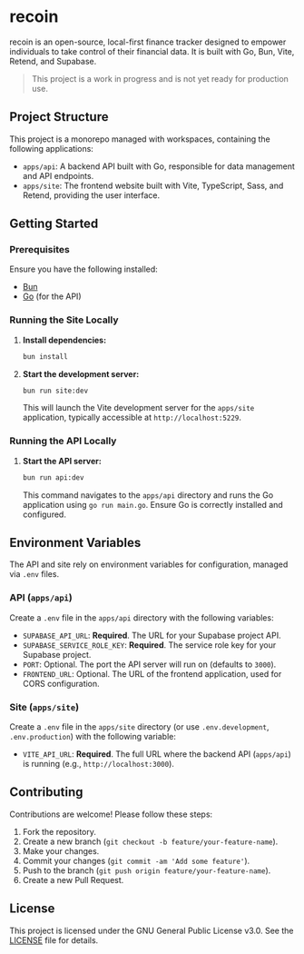 # recoin

recoin is an open-source, local-first finance tracker designed to empower individuals to take control of their financial data. It is built with Go, Bun, Vite, Retend, and Supabase.

> This project is a work in progress and is not yet ready for production use.

## Project Structure

This project is a monorepo managed with workspaces, containing the following applications:

- `apps/api`: A backend API built with Go, responsible for data management and API endpoints.
- `apps/site`: The frontend website built with Vite, TypeScript, Sass, and Retend, providing the user interface.

## Getting Started

### Prerequisites

Ensure you have the following installed:

- [Bun](https://bun.sh/)
- [Go](https://go.dev/) (for the API)

### Running the Site Locally

1. **Install dependencies:**

   ```bash
   bun install
   ```

2. **Start the development server:**

   ```bash
   bun run site:dev
   ```

   This will launch the Vite development server for the `apps/site` application, typically accessible at `http://localhost:5229`.

### Running the API Locally

1. **Start the API server:**

   ```bash
   bun run api:dev
   ```

   This command navigates to the `apps/api` directory and runs the Go application using `go run main.go`. Ensure Go is correctly installed and configured.

## Environment Variables

The API and site rely on environment variables for configuration, managed via `.env` files.

### API (`apps/api`)

Create a `.env` file in the `apps/api` directory with the following variables:

- `SUPABASE_API_URL`: **Required**. The URL for your Supabase project API.
- `SUPABASE_SERVICE_ROLE_KEY`: **Required**. The service role key for your Supabase project.
- `PORT`: Optional. The port the API server will run on (defaults to `3000`).
- `FRONTEND_URL`: Optional. The URL of the frontend application, used for CORS configuration.

### Site (`apps/site`)

Create a `.env` file in the `apps/site` directory (or use `.env.development`, `.env.production`) with the following variable:

- `VITE_API_URL`: **Required**. The full URL where the backend API (`apps/api`) is running (e.g., `http://localhost:3000`).

## Contributing

Contributions are welcome! Please follow these steps:

1. Fork the repository.
2. Create a new branch (`git checkout -b feature/your-feature-name`).
3. Make your changes.
4. Commit your changes (`git commit -am 'Add some feature'`).
5. Push to the branch (`git push origin feature/your-feature-name`).
6. Create a new Pull Request.

## License

This project is licensed under the GNU General Public License v3.0. See the [LICENSE](LICENSE) file for details.
